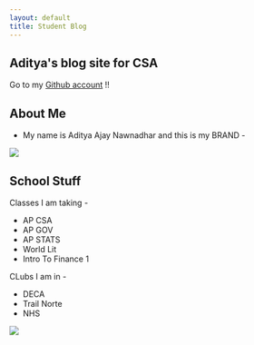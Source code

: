 ```yaml
---
layout: default
title: Student Blog
---
```



## Aditya's blog site for CSA

Go to my [Github account](https://github.com/Firestorm0986) !!

## About Me
- My name is Aditya Ajay Nawnadhar and this is my BRAND - 

<img src="{{site.baseurl}}/images/mybrand.png">

## School Stuff 

Classes I am taking - 
- AP CSA
- AP GOV
- AP STATS
- World Lit
- Intro To Finance 1

CLubs I am in - 
- DECA
- Trail Norte
- NHS


<img src="{{site.baseurl}}/images/underhat.png" style="position: absolute; animation: float 5s infinite;">
<style>
@keyframes float {
    0%, 100% {
        transform: translateY(0);
    }
    50% {
        transform: translateY(-10px);
    }
}
</style>